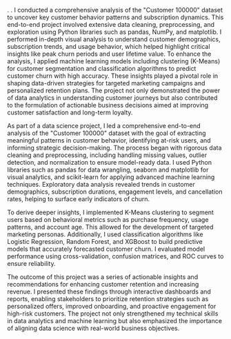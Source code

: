 .
.
I conducted a comprehensive analysis of the "Customer 100000" dataset to uncover key customer behavior patterns and subscription dynamics. This end-to-end project involved extensive data cleaning, preprocessing, and exploration using Python libraries such as pandas, NumPy, and matplotlib. I performed in-depth visual analysis to understand customer demographics, subscription trends, and usage behavior, which helped highlight critical insights like peak churn periods and user lifetime value. To enhance the analysis, I applied machine learning models including clustering (K-Means) for customer segmentation and classification algorithms to predict customer churn with high accuracy. These insights played a pivotal role in shaping data-driven strategies for targeted marketing campaigns and personalized retention plans. The project not only demonstrated the power of data analytics in understanding customer journeys but also contributed to the formulation of actionable business decisions aimed at improving customer satisfaction and long-term loyalty.

As part of a data science project, I led a comprehensive end-to-end analysis of the "Customer 100000" dataset with the goal of extracting meaningful patterns in customer behavior, identifying at-risk users, and informing strategic decision-making. The process began with rigorous data cleaning and preprocessing, including handling missing values, outlier detection, and normalization to ensure model-ready data. I used Python libraries such as pandas for data wrangling, seaborn and matplotlib for visual analytics, and scikit-learn for applying advanced machine learning techniques. Exploratory data analysis revealed trends in customer demographics, subscription durations, engagement levels, and cancellation rates, helping to surface early indicators of churn.

To derive deeper insights, I implemented K-Means clustering to segment users based on behavioral metrics such as purchase frequency, usage patterns, and account age. This allowed for the development of targeted marketing personas. Additionally, I used classification algorithms like Logistic Regression, Random Forest, and XGBoost to build predictive models that accurately forecasted customer churn. I evaluated model performance using cross-validation, confusion matrices, and ROC curves to ensure reliability.

The outcome of this project was a series of actionable insights and recommendations for enhancing customer retention and increasing revenue. I presented these findings through interactive dashboards and reports, enabling stakeholders to prioritize retention strategies such as personalized offers, improved onboarding, and proactive engagement for high-risk customers. The project not only strengthened my technical skills in data analytics and machine learning but also emphasized the importance of aligning data science with real-world business objectives.
